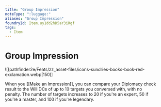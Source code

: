 ```yaml
---
title: "Group Impression"
noteType: ":luggage:"
aliases: "Group Impression"
foundryId: Item.uy1dd2hD5aY3iRgf
tags:
  - Item
---
```


# Group Impression
![[pathfinder2e/Feats/zz_asset-files/icons-sundries-books-book-red-exclamation.webp|150]]

When you [[Make an Impression]], you can compare your Diplomacy check result to the Will DCs of up to 10 targets you conversed with, with no penalty. The number of targets increases to 20 if you're an expert, 50 if you're a master, and 100 if you're legendary.
